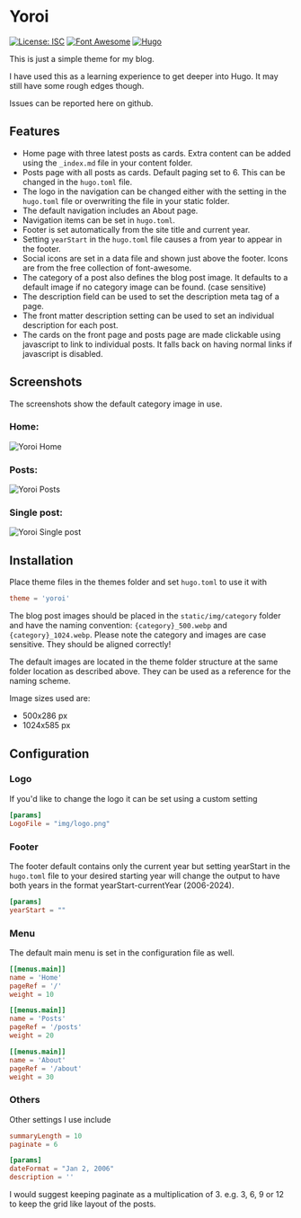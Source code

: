 # Yoroi

[![License: ISC](https://img.shields.io/badge/License-ISC-blue.svg)](https://opensource.org/licenses/isc)
[![Font Awesome](https://img.shields.io/badge/Icons-Font%20Awesome%20Free-red)](https://fontawesome.com/)
[![Hugo](https://img.shields.io/badge/Static%20Site%20Builder-Hugo-green)](https://gohugo.io)

This is just a simple theme for my blog. 

I have used this as a learning experience to get deeper into Hugo. It may still have some rough edges though. 

Issues can be reported here on github.

## Features

- Home page with three latest posts as cards. Extra content can be added using the `_index.md` file in your content folder.
- Posts page with all posts as cards. Default paging set to 6. This can be changed in the `hugo.toml` file.
- The logo in the navigation can be changed either with the setting in the `hugo.toml` file or overwriting the file in your static folder.
- The default navigation includes an About page.
- Navigation items can be set in `hugo.toml`.
- Footer is set automatically from the site title and current year. 
- Setting `yearStart` in the `hugo.toml` file causes a from year to appear in the footer.
- Social icons are set in a data file and shown just above the footer. Icons are from the free collection of font-awesome.
- The category of a post also defines the blog post image. It defaults to a default image if no category image can be found. (case sensitive)
- The description field can be used to set the description meta tag of a page. 
- The front matter description setting can be used to set an individual description for each post.
- The cards on the front page and posts page are made clickable using javascript to link to individual posts. It falls back on having normal links if javascript is disabled.

## Screenshots

The screenshots show the default category image in use.

### Home:

![Yoroi Home](./gitimages/yoroi-home.webp)

### Posts:

![Yoroi Posts](./gitimages/yoroi-posts.webp)

### Single post:

![Yoroi Single post](./gitimages/yoroi-single-post.webp)

## Installation

Place theme files in the themes folder and set `hugo.toml` to use it with 

```toml
theme = 'yoroi'
```

The blog post images should be placed in the `static/img/category` folder and have the naming convention: `{category}_500.webp` and `{category}_1024.webp`. Please note the category and images are case sensitive. They should be aligned correctly!

The default images are located in the theme folder structure at the same folder location as described above. They can be used as a reference for the naming scheme.

Image sizes used are:

- 500x286 px
- 1024x585 px

## Configuration

### Logo

If you'd like to change the logo it can be set using a custom setting

```toml
[params]
LogoFile = "img/logo.png"
```

### Footer

The footer default contains only the current year but setting yearStart in the `hugo.toml` file to your desired starting year will change the output to have both years in the format yearStart-currentYear (2006-2024).

```toml
[params]
yearStart = ""
```

### Menu

The default main menu is set in the configuration file as well. 

```toml
[[menus.main]]
name = 'Home'
pageRef = '/'
weight = 10

[[menus.main]]
name = 'Posts'
pageRef = '/posts'
weight = 20

[[menus.main]]
name = 'About'
pageRef = '/about'
weight = 30
```

### Others

Other settings I use include

```toml
summaryLength = 10
paginate = 6

[params]
dateFormat = "Jan 2, 2006"
description = ''
```

I would suggest keeping paginate as a multiplication of 3. e.g. 3, 6, 9 or 12 to keep the grid like layout of the posts.
